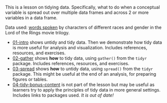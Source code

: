 This is a lesson on tidying data. Specifically, what to do when a conceptual variable is spread out over multiple data frames and across 2 or more variables in a data frame.

Data used: [words spoken](https://github.com/jennybc/lotr) by characters of different races and gender in the Lord of the Rings movie trilogy.

  * [01-intro](01-intro.md) shows untidy and tidy data. Then we demonstrate how tidy data is more useful for analysis and visualization. Includes references, resources, and exercises.
  * [02-gather](02-gather.md) shows __how__ to tidy data, using `gather()` from the `tidyr` package. Includes references, resources, and exercises.
  * [03-spread](03-spread.md) shows __how__ to untidy data, using `spread()` from the `tidyr` package. This might be useful at the end of an analysis, for preparing figures or tables.
  * [04-tidy-bonus-content](04-tidy-bonus-content.md) is not part of the lesson but may be useful as learners try to apply the principles of tidy data in more general settings. Includes links to packages used. *It is out of date!*
